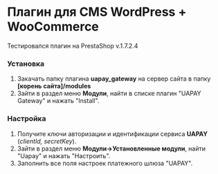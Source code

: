 # Плагин для CMS WordPress + WooCommerce

Тестировался плагин на PrestaShop v.1.7.2.4
### Установка
1. Закачать папку плагина **uapay_gateway** на сервер сайта в папку **[корень сайта]/modules**
2. Зайти в раздел меню **Модули**, найти в списке плагин "UAPAY Gateway" и нажать "Install".

### Настройка
1. Получите ключи авторизации и идентификации сервиса **UAPAY** (*clientId, secretKey*).
2. Зайти в раздел меню **Модули->Установленные модули**, найти "Uapay" и нажать "Настроить".
3. Заполнить все поля настроек платежного шлюза "UAPAY".